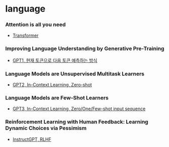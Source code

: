 # language

<!-- ### Efficient Estimation of Word Representations in Vector Space
- Word2Vec -->
<!-- ### Learning Phrase Representation using RNN Encoder-Decoder for Statistical Machine Translation
- RNN Encoder-Decoder -->
<!-- ### Sequence to Sequence Learning with Neural Networks
- Seq2Seq -->
<!-- ### Neural Machine Translation by Jointly Learning to Align and Translate
- Bahdanau Attention -->
<!-- ### Effective Approaches to Attention-based Neural Machine Translation
- Luong Attention -->
<!-- ### Enriching Word Vectors with Subword Information
- FastText -->
<!-- ### Deep contextualized word representations
- ELMo -->
<!-- ### GloVe: Global Nectors for Aord Representation
- GloVe -->
<!-- ### LSTM: A Search Space Odyssey
- LSTM -->
### Attention is all you need
- [Transformer](https://www.notion.so/Attention-Is-All-You-Need-e84595ff29784915a403b26c5ed3449f?pvs=25)
### Improving Language Understanding by Generative Pre-Training
- [GPT1, 현재 토큰으로 다음 토큰 예측하는 방식](https://www.notion.so/Improving-Language-Understanding-by-Generative-Pre-Training-4df86d8fcde240178248d016db93ad2c)
<!-- ### Glow: Generative Flow with Invertible 1x1 Convolutions
- Glow -->
<!-- ### BERT: Pre-training of Deep Bidirectional Transformers for Language Understanding
- BERT -->
### Language Models are Unsupervised Multitask Learners
- [GPT2, In-Context Learning, Zero-shot](https://www.notion.so/Language-Models-are-Unsupervised-Multitask-Learners-3217f397cd8e4eefbaf4b7890ca6606d)
### Language Models are Few-Shot Learners
- [GPT3, In-Context Learning, Zero/One/Few-shot input sequence](https://www.notion.so/Language-Models-are-Few-Shot-Learners-96833fe3e98b40258bea13d311cffb96)
### Reinforcement Learning with Human Feedback: Learning Dynamic Choices via Pessimism
- [InstructGPT, RLHF](https://www.notion.so/Training-language-models-to-follow-instructions-with-human-feedback-dfa45c7948004f6a80ae3246f16433d2?pvs=25)
<!-- ### Direct Preference Optimization: Your Language Model is Secretly a Reward Model
- [DPO: Reward 모델 없이 LLM 파인튜닝하는 방법](https://www.notion.so/Direct-Preference-Optimization-Your-Language-Model-is-Secretly-a-Reward-Model-2485aee85a2c48069e6bc7e9e0692eed) -->
